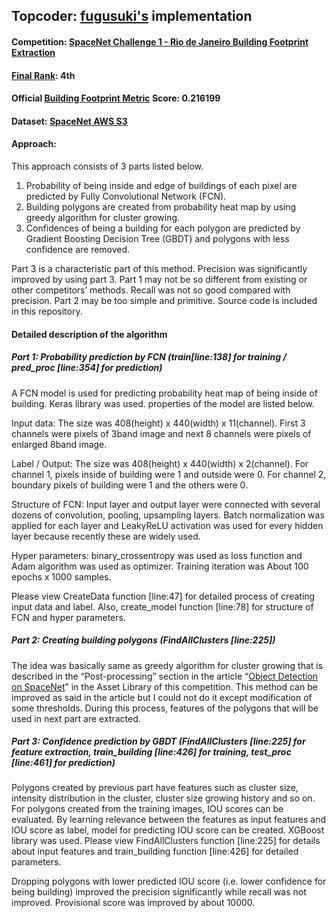 ## Topcoder: [fugusuki's](https://www.topcoder.com/members/fugusuki/) implementation

#### Competition: [SpaceNet Challenge 1 - Rio de Janeiro Building Footprint Extraction](http://crowdsourcing.topcoder.com/spacenet)

#### [Final Rank](https://community.topcoder.com/longcontest/stats/?module=ViewOverview&rd=16835): 4th

#### Official [Building Footprint Metric](https://medium.com/the-downlinq/the-spacenet-metric-612183cc2ddb#.q0v9inh3i) Score: 0.216199

#### Dataset: [SpaceNet AWS S3](https://aws.amazon.com/public-datasets/spacenet/)

#### Approach:
This approach consists of 3 parts listed below.
1. Probability of being inside and edge of buildings of each pixel are
predicted by Fully Convolutional Network (FCN).
2. Building polygons are created from probability heat map by using
greedy algorithm for cluster growing.
3. Confidences of being a building for each polygon are predicted by
Gradient Boosting Decision Tree (GBDT) and polygons with less
confidence are removed.

Part 3 is a characteristic part of this method. Precision was significantly
improved by using part 3. Part 1 may not be so different from existing or other competitors’ methods. Recall was not so good compared with precision. Part 2 may be too simple and primitive. Source code is included in this repository.

#### Detailed description of the algorithm
##### Part 1: Probability prediction by FCN (train[line:138] for training / pred_proc [line:354] for prediction)

A FCN model is used for predicting probability heat map of being inside of building. Keras library was used. properties of the model are listed below.

Input data: The size was 408(height) x 440(width) x 11(channel). First 3 channels
were pixels of 3band image and next 8 channels were pixels of enlarged
8band image.

Label / Output: The size was 408(height) x 440(width) x 2(channel). For channel 1,
pixels inside of building were 1 and outside were 0. For channel 2,
boundary pixels of building were 1 and the others were 0.

Structure of FCN: Input layer and output layer were connected with several dozens
of convolution, pooling, upsampling layers. Batch normalization was applied for each layer and LeakyReLU activation was used for every hidden layer because recently these are widely used.

Hyper parameters: binary_crossentropy was used as loss function and Adam algorithm was used as optimizer. Training iteration was About 100 epochs x 1000 samples.

Please view CreateData function [line:47] for detailed process of creating input data and label. Also, create_model function [line:78] for structure of FCN and hyper parameters.

##### Part 2: Creating building polygons (FindAllClusters [line:225])

The idea was basically same as greedy algorithm for cluster growing that is described in the “Post-processing” section in the article “[Object Detection on SpaceNet](https://medium.com/the-downlinq/object-detection-on-spacenet-5e691961d257)” in the Asset Library of this competition.  This method can be improved as said in the article but I could not do it except modification of some thresholds. During this process, features of the polygons that will be used in next part are extracted.

##### Part 3: Confidence prediction by GBDT (FindAllClusters [line:225] for feature extraction, train_building [line:426] for training, test_proc [line:461] for prediction)

Polygons created by previous part have features such as cluster size, intensity distribution in the cluster, cluster size growing history and so on. For polygons created from the training images, IOU scores can be evaluated. By learning relevance between the features as input features and IOU score as label, model for predicting IOU score can be created. XGBoost library was used. Please view FindAllClusters function [line:225] for details about input features and train_building function [line:426] for detailed parameters.

Dropping polygons with lower predicted IOU score (i.e. lower confidence for being building) improved the precision significantly while recall was not improved. Provisional score was improved by about 10000.
